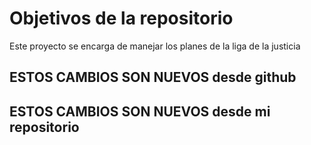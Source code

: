 # Objetivos de la repositorio

Este proyecto se encarga de manejar los planes de la liga de la justicia


## ESTOS CAMBIOS SON NUEVOS desde github
## ESTOS CAMBIOS SON NUEVOS desde mi repositorio

